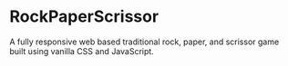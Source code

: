 # RockPaperScrissor
A fully responsive web based traditional rock, paper, and scrissor game built using vanilla CSS and JavaScript.
